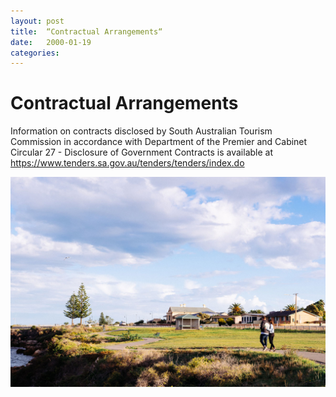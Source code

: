 ```yaml
---
layout: post
title:  “Contractual Arrangements“
date:   2000-01-19
categories:
---
```


# Contractual Arrangements

Information on contracts disclosed by South Australian Tourism Commission in accordance with Department of the Premier and Cabinet Circular 27 - Disclosure of Government Contracts is available at https://www.tenders.sa.gov.au/tenders/tenders/index.do

<img class="feature-image" src="images/DSC_0043.jpg" alt="DSC_0043">
